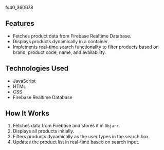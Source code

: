  fs40_360678
## Features
- Fetches product data from Firebase Realtime Database.
- Displays products dynamically in a container.
- Implements real-time search functionality to filter products based on brand, product code, name, and availability.

## Technologies Used
- JavaScript
- HTML
- CSS
- Firebase Realtime Database


## How It Works
1. Fetches data from Firebase and stores it in `Objarr`.
2. Displays all products initially.
3. Filters products dynamically as the user types in the search box.
4. Updates the product list in real-time based on search input.


